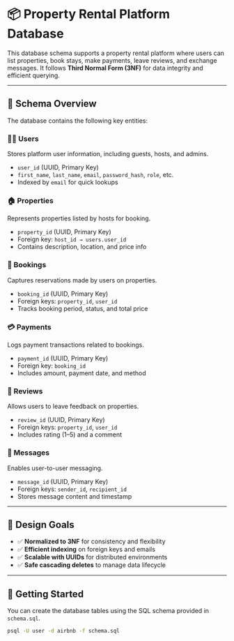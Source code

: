 
# 📦 Property Rental Platform Database

This database schema supports a property rental platform where users can list properties, book stays, make payments, leave reviews, and exchange messages. It follows **Third Normal Form (3NF)** for data integrity and efficient querying.

---

## 📐 Schema Overview

The database contains the following key entities:

### 🧑‍💼 Users
Stores platform user information, including guests, hosts, and admins.

- `user_id` (UUID, Primary Key)
- `first_name`, `last_name`, `email`, `password_hash`, `role`, etc.
- Indexed by `email` for quick lookups

### 🏠 Properties
Represents properties listed by hosts for booking.

- `property_id` (UUID, Primary Key)
- Foreign key: `host_id → users.user_id`
- Contains description, location, and price info

### 📅 Bookings
Captures reservations made by users on properties.

- `booking_id` (UUID, Primary Key)
- Foreign keys: `property_id`, `user_id`
- Tracks booking period, status, and total price

### 💳 Payments
Logs payment transactions related to bookings.

- `payment_id` (UUID, Primary Key)
- Foreign key: `booking_id`
- Includes amount, payment date, and method

### 🌟 Reviews
Allows users to leave feedback on properties.

- `review_id` (UUID, Primary Key)
- Foreign keys: `property_id`, `user_id`
- Includes rating (1–5) and a comment

### 💬 Messages
Enables user-to-user messaging.

- `message_id` (UUID, Primary Key)
- Foreign keys: `sender_id`, `recipient_id`
- Stores message content and timestamp

---

## 🎯 Design Goals

- ✅ **Normalized to 3NF** for consistency and flexibility
- ✅ **Efficient indexing** on foreign keys and emails
- ✅ **Scalable with UUIDs** for distributed environments
- ✅ **Safe cascading deletes** to manage data lifecycle

---

## 🚀 Getting Started

You can create the database tables using the SQL schema provided in `schema.sql`.

```bash
psql -U user -d airbnb -f schema.sql
